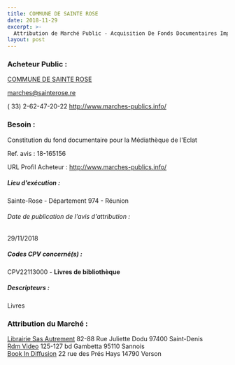 ```yaml
---
title: COMMUNE DE SAINTE ROSE
date: 2018-11-29
excerpt: >-
  Attribution de Marché Public - Acquisition De Fonds Documentaires Imprimes Sonores Audiovisuels Et Multimedias Pour L'Espace Citoyen Du Livre Et Des Arts Pour Tous "Eclat "
layout: post
---
```


### Acheteur Public : 
<a href="/acheteur-33/siren-219740198"> COMMUNE DE SAINTE ROSE</a><br/>



marches@sainterose.re

( 33) 2-62-47-20-22
http://www.marches-publics.info/
### Besoin :

Constitution du fond documentaire pour la Médiathèque de l'Eclat

Ref. avis : 18-165156

URL Profil Acheteur : http://www.marches-publics.info/

##### Lieu d'exécution :

Sainte-Rose - Département 974 - Réunion

###### Date de publication de l'avis d'attribution : 
29/11/2018

##### Codes CPV concerné(s) :
CPV22113000 - **Livres de bibliothèque** <br/>

##### Descripteurs :
Livres <br/>

### Attribution du Marché :
<a href="/entreprise-256/siren-347811051"> Librairie Sas Autrement</a>    82-88 Rue Juliette Dodu 97400 Saint-Denis <br/>
<a href="/entreprise-254/siren-317526309"> Rdm Video</a>    125-127 bd Gambetta 95110 Sannois <br/>
<a href="/entreprise-267/siren-531445070"> Book In Diffusion</a>    22 rue des Prés Hays 14790 Verson <br/>
